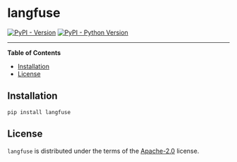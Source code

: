 # langfuse

[![PyPI - Version](https://img.shields.io/pypi/v/langfuse.svg)](https://pypi.org/project/langfuse)
[![PyPI - Python Version](https://img.shields.io/pypi/pyversions/langfuse.svg)](https://pypi.org/project/langfuse)

-----

**Table of Contents**

- [Installation](#installation)
- [License](#license)

## Installation

```console
pip install langfuse
```

## License

`langfuse` is distributed under the terms of the [Apache-2.0](https://spdx.org/licenses/Apache-2.0.html) license.

